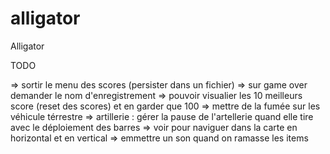 # alligator
Alligator


TODO

=> sortir le menu des scores (persister dans un fichier) => sur game over demander le nom d'enregistrement
=> pouvoir visualier les 10 meilleurs score (reset des scores) et en garder que 100
=> mettre de la fumée sur les véhicule térrestre
=> artillerie : gérer la pause de l'artellerie quand elle tire avec le déploiement des barres
=> voir pour naviguer dans la carte en horizontal et en vertical
=> emmettre un son quand on ramasse les items

